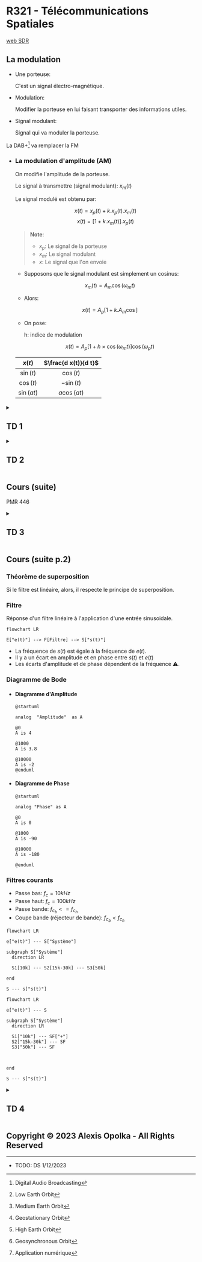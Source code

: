 # R321 - Télécommunications Spatiales

[web SDR](https://websdr.org)

## La modulation

- Une porteuse:

  C'est un signal électro-magnétique.

- Modulation:

  Modifier la porteuse en lui faisant transporter des informations utiles.

- Signal modulant:

  Signal qui va moduler la porteuse.

La DAB+[^1] va remplacer la FM

[^1]: Digital Audio Broadcasting

- ### La modulation d'amplitude (AM)

  On modifie l'amplitude de la porteuse.

  Le signal à transmettre (signal modulant): $x_m(t)$

  Le signal modulé est obtenu par:

    $$x(t) = x_p(t) + k . x_p(t) . x_m(t)$$
    $$x(t) = [1 + k . x_m(t)] . x_p(t)$$

  > **Note**:
  >
  > - $x_p$: Le signal de la porteuse
  > - $x_m$: Le signal modulant
  > - $x$: Le signal que l'on envoie

  - Supposons que le signal modulant est simplement un cosinus:

     $$x_m(t) = A_m \cos(\omega_m t) $$

  - Alors:

     $$x(t) = A_p [1 + k . A_m \cos]$$

  - On pose:

     h: indice de modulation

     $$x(t) = A_p [1 + h \times \cos(\omega_m t)] \cos(\omega_p t)$$

  | $x(t)$     | $\frac{d x(t)}{d t}$ |
  | :--------: | :------------------: |
  | $\sin(t)$  | $\cos(t)$            |
  | $\cos(t)$  | $-\sin(t)$           |
  | $\sin(at)$ | $a\cos(at)$          |

<details>
<summary>

## TD 1

</summary>

Soit un signal modulant: $x_m(t) = 2 \cos(2 \pi \times 500 t)$  
Soit une porteuse: $x_p(t) = 3 \cos(2 \pi \times 100 000 t)$

1. Donner $x(t)$ avec $h=0.5$ (AM)

    $$x(t) = A_p [1 + h \times \cos(\omega_m t)] \cos(\omega_p t)$$
    $$     = 3 [1 + 0.5 \times \cos(2 \pi \times 500 t)] \cos(2 \pi \times 100 000 t)$$
    $$     = [3 + 1.5 \times \cos(2 \pi \times 500 t)] \cos(2 \pi \times 100 000 t)$$
    $$     = 3 \cos(2\pi \times 100 000 t) + 1.5 \cos(2\pi \times 100 000 t) \cos(2\pi \times 500 t)$$
    $$     = 3 \cos(2\pi \times 100 000 t) + 0.75 \cos(2\pi \times 100 500 t) + 0.75 \cos(2\pi \times 99 500 t)$$

2. Donner la représentation spectrale de $x_m, x_p$ et $x$.

TODO: Create spectre graphs of $x_m, x_p$ and $x$.

</details>

<details>
<summary>

## TD 2

</summary>

- ### Question de cours

  1. La télécommunication par satellite présente quelques propriétés importantes par rapport aux réseaux terrestres. Lesquels ?

      La mise en place, la consommation de carburant de ton satellite.  
      Résistance aux désastres terrestres

  2. Quelles sont les parties qui composent l'architecture d'un satellite.

      - Plateforme
      - Charge utile

  3. Quels sont les éléments constitutifs de l'architecture d'un système de télécoms par satellites.

      - Segment terrestre
      - Segment spatiale
      - Segment utilisateur

  4. Citer les différents types d'orbites en décrivant leurs propriétés.

      - LEO[^2]
        - Basse altitude
      - MEO[^3]
        - Moyenne altitude
      - GEO[^4]
        - ~ Haute altitude
      - HEO[^5]
        - Haute altitude
      - GSO[^6]
        - 36 000 km d'altitude

      [^2]: Low Earth Orbit
      [^3]: Medium Earth Orbit
      [^4]: Geostationary Orbit
      [^5]: High Earth Orbit
      [^6]: Geosynchronous Orbit

  5. Quels sont les avantages d'une constellation LEO.

      Plus proche d'un utilisateur se situant sur la planète,
      donc faible latence induite par une courte distance.

  6. Quel est le rôle du handover dans les systèmes de télécommunication par satellites.

      Handover cellulaire  
      C'est le changement de canal en cours de communication

      Son rôle est donc de maintenir la communication lors de
      changement de cellules ou d'une possible dégradation des
      conditions de communication.

  7. Citer les différents avantages et inconvénients des systèmes de communication par satellite.

- ### QCM

  1. Un transpondeur est un:
     - Amplificateur
     - Filtre
     - Mélangeur :white_check_mark:
  1. La période de révolution d'un satellite GEO est:
     - 2 jours
     - 1 jour :white_check_mark:
     - 21 jours
  1. Exemples des constellations LEO:
     - Globalstar :white_check_mark:
     - Galileo :x:
     - Iridium :white_check_mark:
  1. Un satellite dont le temps de transfert est de l'ordre de 100ms, est situé sur une orbite :
     - LEO
     - GEO
     - MEO
  1. Dans les constellations GEO et pour couvrir quasiment la totalité de la terre, il suffit de disposer de :
     - 2 satellites
     - 3 satellites
     - 4 satellites

- ### Mission to Mars

  1. Les ondes radio se propageant à la vitesse de $3\times10^8$ m/s, calculer la durée du trajet des ondes quand on envoie un signal de la Terre à Mars ou inversement, pour la distance minimale et pour la distance maximale.

      s

  2. Combien de temps faut-il, quand on envoie une commande au robot sur Mars pour savoir si elle a été exécutée (cas de la distance minimale) ?

      40min20s

  3. La source d’alimentation principale du robot est constituée par les panneaux solaires. La source secondaire est constituée de piles au lithium. Pourquoi a-t-on équipé le robot de piles et non d’accus rechargeables ?

      $A_{H_{dB}}$ $324.5 + 20 \log(f) + 20 \log(d)$

  4. Calculer l’affaiblissement subit par les ondes émises par le Lander jusqu’à leur arrivée sur la Terre (en dB).

      s

  5. En prenant le même affaiblissement pour le sens Terre-Mars, calculer la puissance du signal reçu par la base martienne.

      s

  6. La distance Terre-Mars étant minimale lors de l’arrivée sur Mars du Lander, la mission devant durer 30 jours, quelle est la distance Terre-Mars à la fin de la mission ? Calculer la durée du trajet des ondes radio à la fin de la mission.

</details>

## Cours (suite)

PMR 446

<details>
<summary>

## TD 3

</summary>

1. Faire un schéma du récepteur FM

    ```mermaid

    flowchart LR

    Antenne --> LNA
    LNA --> M1["Mélangeur 1"]
    M1 --> R1["Réjecteur 1"]
    R1 --> M2["Mélangeur 2"]
    M2 --> R2["Réjecteur 2"]
    R2 --> D1[Démodulateur]
    D1 --> A1["Ampli / casque"]
    ```

2. Quelle doit être la plage de fréquence du premier l'oscillateur local pour pouvoir sélectionner tous les canaux FM ?

    On règle le poste de radio FM pour sélectionner le canal à la porteuse 100 MHz.

    [87 MHz - 108 MHz]

3. Quelle est la fréquence de l'oscillateur local ?

    $f_0 = 89.3$ MHz

4. Quelle doit être la réponse fréquentielle du filtre réjecteur qui suit le mélangeur ?

    En fait, l'antenne capte les signaux radio dans une large bande de fréquence

    On utilise un filtre passe-bande avec une largeur de canal de 200kHz
    sur la fréquence 10.7 MHz.

5. Comment agit le mélangeur pour ce signal ?

6. Pourquoi le filtre réjecteur n'est-il pas suffisant ?  

    On appelle fréquence image de la porteuse la fréquence qui porduit ce phénomène.

    $$- F_I + 'f_c = 10.7$$
    $$F_I = f_c - 10.7$$

    AN[^7] pour 100 MHz

    $$F_I = 89.3 - 10.7$$
    $$= 78.6$$

    [^7]: Application numérique

7. Exprimer la valeur de la fréquence image en fonction de la fréquence de la porteuse et de la fréquence de l'oscillateur local.

    On ajoute alors un filtre d'accord juste avant le mélangeur.

8. Quelle doit être la réponse fréquentielle du filtre d'accord lorsqu'on sélectionne le canal 100 MHz ? Et si on veut maintenant écouter le canal 98 ?

    Quand on accorde la radio FM on fait varier la fréquence de l'oscillateur local et simultanément celle du filtre d'accord.

    Il n'y a que la fréquence du premier mélangeur qui change.

9. Donner la relation entre la fréquence de l'oscillateur local et la fréquence du filtre d'accord ?

    On étudie maintenant le second mélangeur.

10. Quelle doit être la fréquence de l'oscillateur local losqu'on écoute le canal à 100 MHz ? Le canal 98 MHz ?

11. Quelle doit être la réponse fréquentielle du second filtre réjecteur ?
12. Quelle est la fréquence image pour ce second mélangeur ?
13. Pourquoi n'est-il pas nécessaire de prévoir un filtre d'accord pour supprimer la fréquence image ?

</details>

## Cours (suite p.2)

### Théorème de superposition

Si le filtre est linéaire, alors, il respecte le principe de superposition.

### Filtre

Réponse d'un filtre linéaire à l'application d'une entrée sinusoidale.

```mermaid
flowchart LR

E["e(t)"] --> F[Filtre] --> S["s(t)"]
```

- La fréquence de $s(t)$ est égale à la fréquence de $e(t)$.
- Il y a un écart en amplitude et en phase entre $s(t)$ et $e(t)$
- Les écarts d'amplitude et de phase dépendent de la fréquence :warning:.

### Diagramme de Bode

- #### Diagramme d'Amplitude

    ```plantuml
    @startuml

    analog  "Amplitude"  as A

    @0
    A is 4

    @1000
    A is 3.8

    @10000
    A is -2
    @enduml
    ```

- #### Diagramme de Phase

    ```plantuml
    @startuml

    analog "Phase" as A

    @0
    A is 0

    @1000
    A is -90

    @10000
    A is -180

    @enduml
    ```

### Filtres courants

- Passe bas: $f_c = 10 kHz$
- Passe haut: $f_c = 100 kHz$
- Passe bande: $f_{c_b} <= f_{c_h}$
- Coupe bande (réjecteur de bande): $f_{c_b} < f_{c_h}$

```mermaid
flowchart LR

e["e(t)"] --- S["Système"]

subgraph S["Système"]
  direction LR

  S1[10k] --- S2[15k-30k] --- S3[50k]

end

S --- s["s(t)"]
```

```mermaid
flowchart LR

e["e(t)"] --- S

subgraph S["Système"]
  direction LR

  S1["10k"] --- SF["+"]
  S2["15k-30k"] --- SF
  S3["50k"] --- SF



end

S --- s["s(t)"]
```

<details>
<summary>

## TD 4

</summary>

```mermaid

flowchart LR

e["e(t)"] --- S["Filtre"]
S --- s["s(t)"]

```

- Pour chaque filtre:

    1. Type de ce filtre
    2. Sa et ses fréquences de coupure
    3. Tracer la sortie du filtre lorsqu'on applique à son entrée un signal: $e(t) = \sin(2\pi ft)$ avec $f = 10 kHz$
    4. Etudier la sortie du filtre pour une entrée sinusoidale de Freq. 3kHz puis 100 kHz.

1. Filtre 1

    1. C'est un filtre passe bas.
    2. Vers $10^4$ Hz
    3. La sortie du filtre lorsqu'on applique à son entrée un signal: $e(t) = \sin(2\pi ft)$ avec $f = 10 kHz$

        $$\text{à 10 kHz: } G = -3dB \rArr G = 10^{\frac{-3}{20}} = 0.708$$

        ![td4-filtre-1-3](./src/TD/r321-td4-filtre-1-3.png)

    4. La sortie du filtre pour une entrée sinusoidale de Freq. 3kHz puis 100 kHz.

2. Filtre 2
3. Filtre 3

</details>

## Copyright &copy; 2023 Alexis Opolka - All Rights Reserved

---

- TODO: DS 1/12/2023
